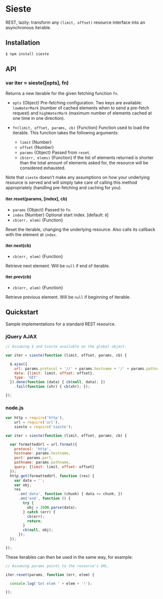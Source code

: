 Sieste
======

REST, lazily: transform any `(limit, offset)` resource interface into an
asynchronous iterable.


Installation
------------

```bash
$ npm install sieste
```


API
---

### var iter = sieste([opts], fn)

Returns a new iterable for the given fetching function `fn`.

+ `opts` {Object} Pre-fetching configuration. Two keys are available:
  `lowWaterMark` (number of cached elements when to send a pre-fetch request)
  and `highWaterMark` (maximum number of elements cached at one time in one
  direction).
+ `fn(limit, offset, params, cb)` {Function} Function used to load the
  iterable. This function takes the following arguments:

  + `limit` {Number}
  + `offset` {Number}
  + `params` {Object} Passed from `reset`.
  + `cb(err, elems)` {Function} If the list of elements returned is shorter
    than the total amount of elements asked for, the resource will be
    considered exhausted.

Note that `sieste` doesn't make any assumptions on how your underlying resource
is served and will simply take care of calling this method appropriately
(handling pre-fetching and caching for you).

#### iter.reset(params, [index], cb)

+ `params` {Object} Passed to `fn`.
+ `index` {Number} Optional start index. [default: `0`]
+ `cb(err, elem)` {Function}

Reset the iterable, changing the underlying resource. Also calls its callback
with the element at `index`.

#### iter.next(cb)

+ `cb(err, elem)` {Function}

Retrieve next element. Will be `null` if end of iterable.

#### iter.prev(cb)

+ `cb(err, elem)` {Function}

Retrieve previous element. Will be `null` if beginning of iterable.


Quickstart
----------

Sample implementations for a standard REST resource.

### jQuery AJAX

```javascript
// Assuming $ and Sieste available on the global object.

var iter = sieste(function (limit, offset, params, cb) {

  $.ajax({
    url: params.protocol + '//' + params.hostname + '/' + params.pathname,
    data: {limit: limit, offset: offset},
    type: 'GET'
  }).done(function (data) { cb(null, data); })
    .fail(function (xhr) { cb(xhr); });

});
```

### node.js

```javascript
var http = require('http'),
    url = require('url'),
    sieste = require('sieste');

var iter = sieste(function (limit, offset, params, cb) {

  var formattedUrl = url.format({
    protocol: 'http',
    hostname: params.hostname,
    port: params.port,
    pathname: params.pathname,
    query: {limit: limit, offset: offset}
  });
  http.get(formattedUrl, function (res) {
    var data = '';
    var obj;
    res
      .on('data', function (chunk) { data += chunk; })
      .on('end', function () {
        try {
          obj = JSON.parse(data);
        } catch (err) {
          cb(err);
          return;
        }
        cb(null, obj);
      });
  });

});
```

These iterables can then be used in the same way, for example:

```javascript
// Assuming params points to the resource's URL.

iter.reset(params, function (err, elem) {

  console.log('Got elem ' + elem + '!');

});
```
